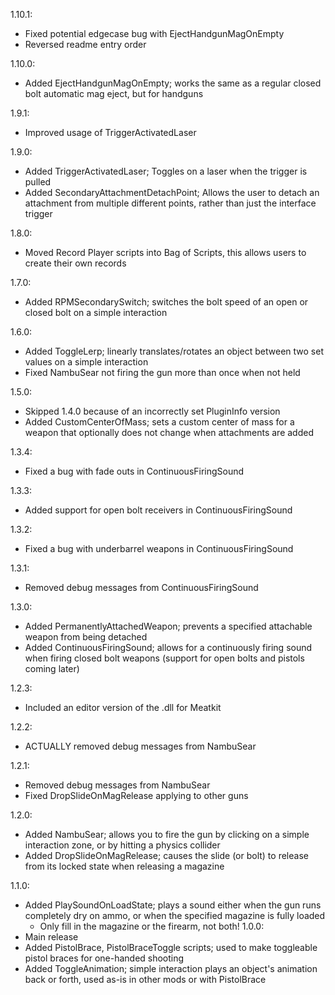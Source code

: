 1.10.1:
- Fixed potential edgecase bug with EjectHandgunMagOnEmpty
- Reversed readme entry order

1.10.0:
- Added EjectHandgunMagOnEmpty; works the same as a regular closed bolt automatic mag eject, but for handguns

1.9.1:
- Improved usage of TriggerActivatedLaser

1.9.0:
- Added TriggerActivatedLaser; Toggles on a laser when the trigger is pulled
- Added SecondaryAttachmentDetachPoint; Allows the user to detach an attachment from multiple different points, rather than just the interface trigger

1.8.0:
- Moved Record Player scripts into Bag of Scripts, this allows users to create their own records

1.7.0:
- Added RPMSecondarySwitch; switches the bolt speed of an open or closed bolt on a simple interaction

1.6.0:
- Added ToggleLerp; linearly translates/rotates an object between two set values on a simple interaction
- Fixed NambuSear not firing the gun more than once when not held

1.5.0:
- Skipped 1.4.0 because of an incorrectly set PluginInfo version
- Added CustomCenterOfMass; sets a custom center of mass for a weapon that optionally does not change when attachments are added

1.3.4:
- Fixed a bug with fade outs in ContinuousFiringSound

1.3.3:
- Added support for open bolt receivers in ContinuousFiringSound

1.3.2:
- Fixed a bug with underbarrel weapons in ContinuousFiringSound

1.3.1:
- Removed debug messages from ContinuousFiringSound

1.3.0:
- Added PermanentlyAttachedWeapon; prevents a specified attachable weapon from being detached
- Added ContinuousFiringSound; allows for a continuously firing sound when firing closed bolt weapons (support for open bolts and pistols coming later)

1.2.3:
- Included an editor version of the .dll for Meatkit

1.2.2:
- ACTUALLY removed debug messages from NambuSear

1.2.1:
- Removed debug messages from NambuSear
- Fixed DropSlideOnMagRelease applying to other guns

1.2.0:
- Added NambuSear; allows you to fire the gun by clicking on a simple interaction zone, or by hitting a physics collider
- Added DropSlideOnMagRelease; causes the slide (or bolt) to release from its locked state when releasing a magazine

1.1.0:
- Added PlaySoundOnLoadState; plays a sound either when the gun runs completely dry on ammo, or when the specified magazine is fully loaded
	* Only fill in the magazine or the firearm, not both!
1.0.0:
- Main release
- Added PistolBrace, PistolBraceToggle scripts; used to make toggleable pistol braces for one-handed shooting
- Added ToggleAnimation; simple interaction plays an object's animation back or forth, used as-is in other mods or with PistolBrace
